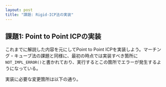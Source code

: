 ```yaml
---
layout: post
title: "課題: Rigid-ICP法の実装"
---
```


## 課題1: Point to Point ICPの実装

これまでに解説した内容を元にしてPoint to Point ICPを実装しよう。マーチング・キューブ法の課題と同様に、最初の時点では実装すべき箇所に`NOT_IMPL_ERROR()`と書かれており、実行するとこの箇所でエラーが発生するようになっている。

実装に必要な変更箇所は以下の通り。